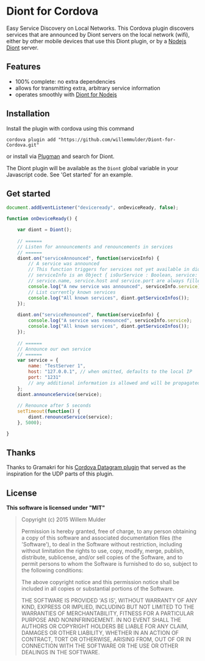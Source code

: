 # Diont for Cordova

Easy Service Discovery on Local Networks. This Cordova plugin discovers services that are announced by Diont servers on the local network (wifi), either by other mobile devices that use this Diont plugin, or by a [Nodejs Diont](https://github.com/willemmulder/Diont) server.


## Features
* 100% complete: no extra dependencies
* allows for transmitting extra, arbitrary service information
* operates smoothly with [Diont for Nodejs](https://github.com/willemmulder/Diont)

## Installation
Install the plugin with cordova using this command

```shell
cordova plugin add "https://github.com/willemmulder/Diont-for-Cordova.git"
```
or install via [Plugman](https://github.com/apache/cordova-plugman/) and search for Diont.

The Diont plugin will be available as the `Diont` global variable in your Javascript code. See 'Get started' for an example.

## Get started
```javascript
document.addEventListener("deviceready", onDeviceReady, false);

function onDeviceReady() {

	var diont = Diont();
	
	// ======
	// Listen for announcements and renouncements in services
	// ======
	diont.on("serviceAnnounced", function(serviceInfo) {
		// A service was announced
		// This function triggers for services not yet available in diont.getServiceInfos()
		// serviceInfo is an Object { isOurService : Boolean, service: Object }
		// service.name, service.host and service.port are always filled
		console.log("A new service was announced", serviceInfo.service);
		// List currently known services
		console.log("All known services", diont.getServiceInfos());
	});
	
	diont.on("serviceRenounced", function(serviceInfo) {
		console.log("A service was renounced", serviceInfo.service);
		console.log("All known services", diont.getServiceInfos());
	});
	
	// ======
	// Announce our own service
	// ======
	var service = {
		name: "TestServer 1",
		host: "127.0.0.1", // when omitted, defaults to the local IP
		port: "1231"
		// any additional information is allowed and will be propagated
	};
	diont.announceService(service);
	
	// Renounce after 5 seconds
	setTimeout(function() {
		diont.renounceService(service);
	}, 5000);

}

```

## Thanks
Thanks to Gramakri for his [Cordova Datagram plugin](https://github.com/gramakri/cordova-plugin-datagram) that served as the inspiration for the UDP parts of this plugin.

## License

**This software is licensed under "MIT"**

> Copyright (c) 2015 Willem Mulder
>
> Permission is hereby granted, free of charge, to any person obtaining a copy of this software and associated documentation files (the 'Software'), to deal in the Software without restriction, including without limitation the rights to use, copy, modify, merge, publish, distribute, sublicense, and/or sell copies of the Software, and to permit persons to whom the Software is furnished to do so, subject to the following conditions:
>
> The above copyright notice and this permission notice shall be included in all copies or substantial portions of the Software.
>
> THE SOFTWARE IS PROVIDED 'AS IS', WITHOUT WARRANTY OF ANY KIND, EXPRESS OR IMPLIED, INCLUDING BUT NOT LIMITED TO THE WARRANTIES OF MERCHANTABILITY, FITNESS FOR A PARTICULAR PURPOSE AND NONINFRINGEMENT. IN NO EVENT SHALL THE AUTHORS OR COPYRIGHT HOLDERS BE LIABLE FOR ANY CLAIM, DAMAGES OR OTHER LIABILITY, WHETHER IN AN ACTION OF CONTRACT, TORT OR OTHERWISE, ARISING FROM, OUT OF OR IN CONNECTION WITH THE SOFTWARE OR THE USE OR OTHER DEALINGS IN THE SOFTWARE.

